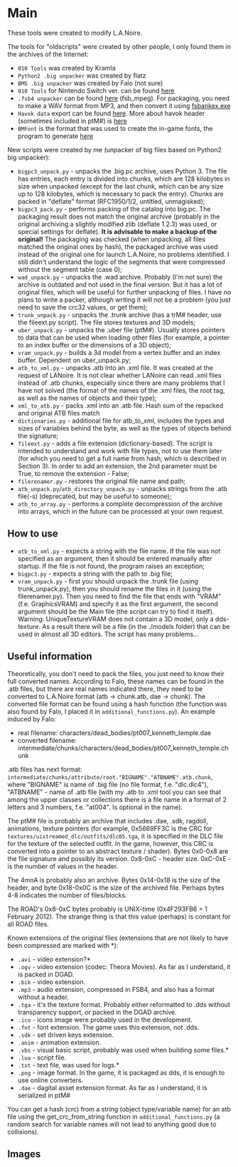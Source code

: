 # Main
These tools were created to modify L.A.Noire.

The tools for "oldscripts" were created by other people, I only found them in the archives of the Internet:
* `010 Tools` was created by Kramla
* `Python2 .big unpacker` was created by flatz
* `BMS .big unpacker` was created by Falo (not sure)
* `010 Tools` for Nintendo Switch ver. can be found [here](https://github.com/masagrator/LANoireNX)
* `.fsb4 unpacker` can be found [here](https://hcs64.com/vgm_ripping.html) (fsb_mpeg). For packaging, you need to make a WAV format from MP3, and then convert it using [fsbankex.exe](https://www.playground.ru/mafia_2/file/mafia_2_konvertatsiya_muzyki_k_igre-888201?ysclid=lwhv6vorvu171450274)
* `Havok data` export can be found [here](https://lukascone.wordpress.com/2024/03/12/havok-middleware/). More about havok header (sometimes included in ptM#) is [here](https://zeldamods.org/w_botw/index.php?title=Havok&mobileaction=toggle_view_desktop)
* `BMFont` is the format that was used to create the in-game fonts, the program to generate [here](https://www.angelcode.com/products/bmfont/)

New scripts were created by me (unpacker of big files based on Python2 big unpacker):
* `bigpc3_unpack.py` - unpacks the .big.pc archive, uses Python 3. The file has entries, each entry is divided into chunks, which are 128 kilobytes in size when unpacked (except for the last chunk, which can be any size up to 128 kilobytes, which is necessary to pack the entry). Chunks are packed in "deflate" format (RFC1950/1/2, untitled, unmagisked);
* `bigpc3_pack.py` - performs packing of the catalog into big.pc. The packaging result does not match the original archive (probably in the original archiving a slightly modified zlib (deflate 1.2.3) was used, or special settings for deflate). **It is advisable to make a backup of the original!** The packaging was checked (when unpacking, all files matched the original ones by hash), the packaged archive was used instead of the original one for launch L.A.Noire, no problems identified. I still didn't understand the logic of the segments that were compressed without the segment table (case 0);
* `wad_unpack.py` - unpacks the .wad archive. Probably (I'm not sure) the archive is outdated and not used in the final version. But it has a lot of original files, which will be useful for further unpacking of files. I have no plans to write a packer, although writing it will not be a problem (you just need to save the crc32 values, or get them);
* `trunk_unpack.py` - unpacks the .trunk archive (has a trM# header, use the fileext.py script). The file stores textures and 3D models;
* `uber_unpack.py` - unpacks the .uber file (ptM#). Usually stores pointers to data that can be used when loading other files (for example, a pointer to an index buffer or the dimensions of a 3D object);
* `vram_unpack.py` - builds a 3d model from a vertex buffer and an index buffer. Dependent on uber_unpack.py;
* `atb_to_xml.py` - unpacks .atb into an .xml file. It was created at the request of LANoire. It is not clear whether LANoire can read .xml files instead of .atb chunks, especially since there are many problems that I have not solved (the format of the names of the .xml files, the root tag, as well as the names of objects and their type);
* `xml_to_atb.py` - packs .xml into an .atb file. Hash sum of the repacked and original ATB files match
* `dictionaries.py` - additional file for atb_to_xml, includes the types and sizes of variables behind the byte, as well as the types of objects behind the signature;
* `fileext.py` - adds a file extension (dictionary-based). The script is intended to understand and work with file types, not to use them later (for which you need to get a full name from hash, which is described in Section 3). In order to add an extension, the 2nd parameter must be True, to remove the extension - False;
* `filerenamer.py` - restores the original file name and path;
* `atb_unpack.py`/`atb_directory_unpack.py` - unpacks strings from the .atb file(-s) (deprecated, but may be useful to someone);
* `atb_to_array.py` - performs a complete decompression of the archive into arrays, which in the future can be processed at your own request.

## How to use
* `atb_to_xml.py` - expects a string with the file name. If the file was not specified as an argument, then it should be entered manually after startup. If the file is not found, the program raises an exception;
* `bigpc3.py` - expects a string with the path to .big file;
* `vram_unpack.py` - first you should unpack the .trunk file (using trunk_unpack.py), then you should rename the files in it (using the filerenamer.py). Then you need to find the file that ends with "VRAM" (f.e. GraphicsVRAM) and specify it as the first argument, the second argument should be the Main file (the script can try to find it itself). Warning: UniqueTextureVRAM does not contain a 3D model, only a dds-texture. As a result there will be a file (in the ./models folder) that can be used in almost all 3D editors. The script has many problems...

## Useful information
Theoretically, you don't need to pack the files, you just need to know their full converted names. According to Falo, these names can be found in the .atb files, but there are real names indicated there, they need to be converted to L.A.Noire format (atb -> chunk.atb, dae -> chunk). The converted file format can be found using a hash function (the function was also found by Falo, I placed it in `additional_functions.py`). An example induced by Falo:
- real filename: characters/dead_bodies/pt007_kenneth_temple.dae
- converted filename: intermediate/chunks/characters/dead_bodies/pt007_kenneth_temple.chunk

.atb files has next format: `intermediate/chunks/attribute/root."BIGNAME"."ATBNAME".atb.chunk`, where "BIGNAME" is name of .big file (no file format, f.e. "dlc.dlc4"), "ATBNAME" - name of .atb file (with my .atb to .xml tool you can see that among the upper classes or collections there is a file name in a format of 2 letters and 3 numbers, f.e. "at004". Is optional in the name).

The ptM# file is probably an archive that includes .dae, .sdk, ragdoll, animations, texture pointers (for example, 0x5669FF3C is the CRC for `textures/uistreamed_dlc/outfits/dlc05.tga`, it is specified in the DLC file for the texture of the selected outfit. In the game, however, this CRC is converted into a pointer to an abstract texture / shader). Bytes 0x0-0x8 are the file signature and possibly its version. 0x8-0xC - header size. 0xC-0xE - is the number of values ​​in the header.

The 4mnA is probably also an archive. Bytes 0x14-0x18 is the size of the header, and byte 0x18-0x0C is the size of the archived file. Perhaps bytes 4-8 indicates the number of files/blocks.

The ROAD's 0x8-0xC bytes probably is UNIX-time (0x4F293FB6 = 1 February 2012). The strange thing is that this value (perhaps) is constant for all ROAD files.

Known extensions of the original files (extensions that are not likely to have been compressed are marked with *): 
* `.avi` - video extension?*
* `.ogv` - video extension (codec: Theora Movies). As far as I understand, it is packed in DGAD.
* `.bik` - video extension.
* `.mp3` - audio extension, compressed in FSB4, and also has a format without a header.
* `.tga` - it's the texture format. Probably either reformatted to .dds without transparency support, or packed in the DGAD archive.
* `.ico` - icons image were probably used in the development.
* `.fnt` - font extension. The game uses this extension, not .dds.
* `.sdk` - set driven keys extension.
* `.anim` - animation extension.
* `.vbs` - visual basic script, probably was used when building some files.*
* `.lua` - script file.
* `.txt` - text file, was used for logs.*
* `.png` - image format. In the game, it is packaged as dds, it is enough to use online converters.
* `.dae` - dagital asset extension format. As far as I understand, it is serialized in ptM#

You can get a hash (crc) from a string (object type/variable name) for an atb file using the get_crc_from_string function in `additional_functions.py` (a random search for variable names will not lead to anything good due to collisions).

## Images
